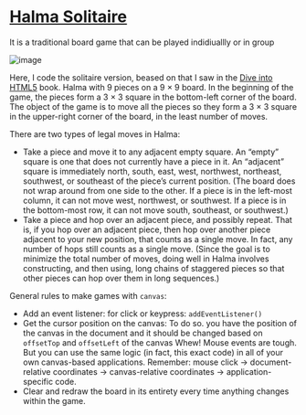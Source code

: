 # [Halma Solitaire](https://en.wikipedia.org/wiki/Halma)
It is a traditional board game that can be played indidiuallly or in group 

![image](https://upload.wikimedia.org/wikipedia/commons/7/7a/Halma4.svg)

Here, I code the solitaire version, beased on that I saw in the [Dive into HTML5](http://diveintohtml5.info/canvas.html) book.
Halma with 9 pieces on a 9 × 9 board. In the beginning of the game, the pieces form a 3 × 3 square in the bottom-left corner of the board. The object of the game is to move all the pieces so they form a 3 × 3 square in the upper-right corner of the board, in the least number of moves.

There are two types of legal moves in Halma:

- Take a piece and move it to any adjacent empty square. An “empty” square is one that does not currently have a piece in it. An “adjacent” square is immediately north, south, east, west, northwest, northeast, southwest, or southeast of the piece’s current position. (The board does not wrap around from one side to the other. If a piece is in the left-most column, it can not move west, northwest, or southwest. If a piece is in the bottom-most row, it can not move south, southeast, or southwest.)
- Take a piece and hop over an adjacent piece, and possibly repeat. That is, if you hop over an adjacent piece, then hop over another piece adjacent to your new position, that counts as a single move. In fact, any number of hops still counts as a single move. (Since the goal is to minimize the total number of moves, doing well in Halma involves constructing, and then using, long chains of staggered pieces so that other pieces can hop over them in long sequences.)

General rules to make games with `canvas`:

- Add an event listener: for click or keypress: `addEventListener()`
- Get the cursor position on the canvas: To do so. you have the position of the canvas in the document and it should be changed based on `offsetTop` and `offsetLeft` of the canvas
Whew! Mouse events are tough. But you can use the same logic (in fact, this exact code) in all of your own canvas-based applications. Remember: mouse click → document-relative coordinates → canvas-relative coordinates → application-specific code.
-  Clear and redraw the board in its entirety every time anything changes within the game.
